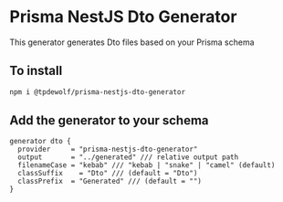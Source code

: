 # Prisma NestJS Dto Generator

This generator generates Dto files based on your Prisma schema

## To install

```bash
npm i @tpdewolf/prisma-nestjs-dto-generator
```

## Add the generator to your schema

```
generator dto {
  provider     = "prisma-nestjs-dto-generator"
  output       = "../generated" /// relative output path
  filenameCase = "kebab" /// "kebab | "snake" | "camel" (default)
  classSuffix    = "Dto" /// (default = "Dto")
  classPrefix  = "Generated" /// (default = "")
}
```
